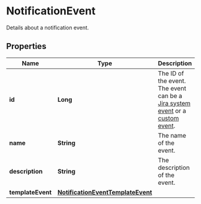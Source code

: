 

# NotificationEvent

Details about a notification event.

## Properties

| Name | Type | Description | Notes |
|------------ | ------------- | ------------- | -------------|
|**id** | **Long** | The ID of the event. The event can be a [Jira system event](https://confluence.atlassian.com/x/8YdKLg#Creatinganotificationscheme-eventsEvents) or a [custom event](https://confluence.atlassian.com/x/AIlKLg). |  [optional] |
|**name** | **String** | The name of the event. |  [optional] |
|**description** | **String** | The description of the event. |  [optional] |
|**templateEvent** | [**NotificationEventTemplateEvent**](NotificationEventTemplateEvent.md) |  |  [optional] |



